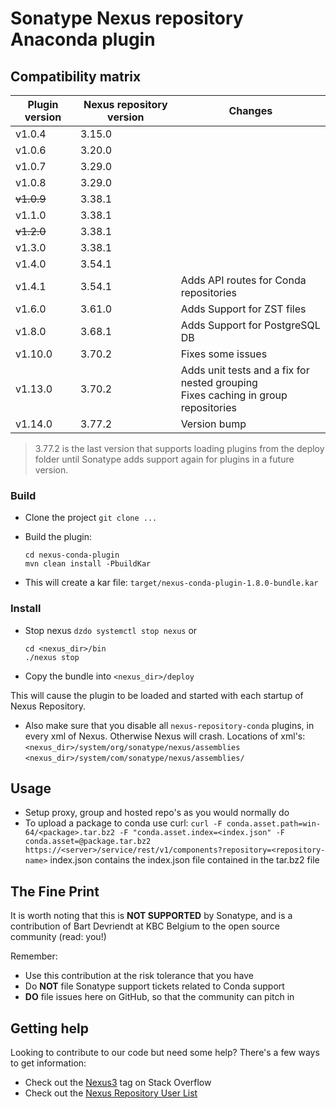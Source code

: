 # Sonatype Nexus repository Anaconda plugin

Compatibility matrix
---------------------------------------------
| Plugin version | Nexus repository version | Changes                                |
|----------------|--------------------------|----------------------------------------|
| v1.0.4         | 3.15.0                   |                                        |
| v1.0.6         | 3.20.0                   |                                        |
| v1.0.7         | 3.29.0                   |                                        |
| v1.0.8         | 3.29.0                   |                                        |
| ~~v1.0.9~~     | 3.38.1                   |                                        |
| v1.1.0         | 3.38.1                   |                                        |
| ~~v1.2.0~~     | 3.38.1                   |                                        |
| v1.3.0         | 3.38.1                   |                                        |
| v1.4.0         | 3.54.1                   |                                        |
| v1.4.1         | 3.54.1                   | Adds API routes for Conda repositories |
| v1.6.0         | 3.61.0                   | Adds Support for ZST files             |
| v1.8.0         | 3.68.1                   | Adds Support for PostgreSQL DB         |
| v1.10.0        | 3.70.2                   | Fixes some issues                      |
| v1.13.0| 3.70.2 | Adds unit tests and a fix for nested grouping<br> Fixes caching in group repositories |
| v1.14.0| 3.77.2 | Version bump |

> 3.77.2 is the last version that supports loading plugins from the deploy folder until Sonatype adds support again for plugins in a future version.

### Build
* Clone the project
  `git clone ...`

* Build the plugin:
  ```
  cd nexus-conda-plugin
  mvn clean install -PbuildKar
  ```

* This will create a kar file:  `target/nexus-conda-plugin-1.8.0-bundle.kar`

### Install

* Stop nexus
  `dzdo systemctl stop nexus`
  or
    ```
    cd <nexus_dir>/bin
    ./nexus stop
    ```

* Copy the bundle into `<nexus_dir>/deploy`

This will cause the plugin to be loaded and started with each startup of Nexus Repository.

* Also make sure that you disable all `nexus-repository-conda` plugins, in every xml of Nexus. Otherwise Nexus will crash.
  Locations of xml's:
  `<nexus_dir>/system/org/sonatype/nexus/assemblies`
  `<nexus_dir>/system/com/sonatype/nexus/assemblies/`

## Usage

* Setup proxy, group and hosted repo's as you would normally do
* To upload a package to conda use curl:
  `curl -F conda.asset.path=win-64/<package>.tar.bz2 -F "conda.asset.index=<index.json" -F conda.asset=@package.tar.bz2  https://<server>/service/rest/v1/components?repository=<repository-name>`
  index.json contains the index.json file contained in the tar.bz2 file

## The Fine Print

It is worth noting that this is **NOT SUPPORTED** by Sonatype, and is a contribution of Bart Devriendt at KBC Belgium
to the open source community (read: you!)

Remember:

* Use this contribution at the risk tolerance that you have
* Do **NOT** file Sonatype support tickets related to Conda support
* **DO** file issues here on GitHub, so that the community can pitch in

## Getting help

Looking to contribute to our code but need some help? There's a few ways to get information:

* Check out the [Nexus3](http://stackoverflow.com/questions/tagged/nexus3) tag on Stack Overflow
* Check out the [Nexus Repository User List](https://groups.google.com/a/glists.sonatype.com/forum/?hl=en#!forum/nexus-users)
